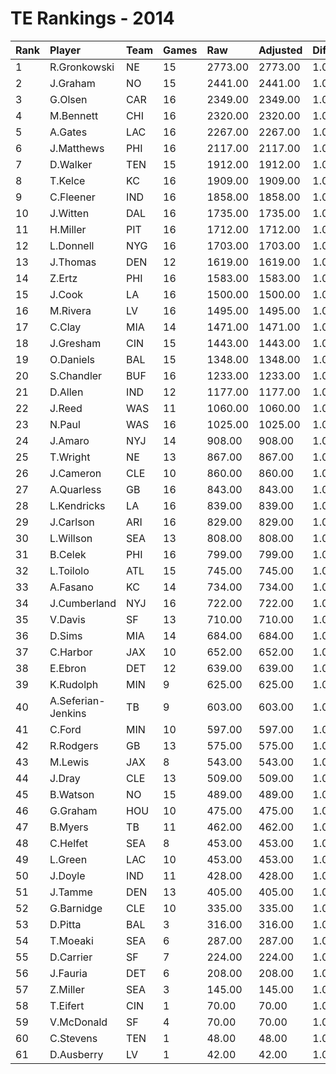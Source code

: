 # TE Rankings - 2014

| Rank | Player             | Team | Games | Raw     | Adjusted | Difficulty | Avg/Game | Typical | Consistency | Trend    |
| :----| :------------------| :----| :-----| :-------| :--------| :----------| :--------| :-------| :-----------| :--------|
| 1    | R.Gronkowski       | NE   | 15    | 2773.00 | 2773.00  | 1.000      | 184.87   | 184.50  | 8/2/5       | +75.1%   |
| 2    | J.Graham           | NO   | 15    | 2441.00 | 2441.00  | 1.000      | 162.73   | 153.50  | 6/1/8       | +157.0%  |
| 3    | G.Olsen            | CAR  | 16    | 2349.00 | 2349.00  | 1.000      | 146.81   | 147.50  | 7/1/8       | +159.2%  |
| 4    | M.Bennett          | CHI  | 16    | 2320.00 | 2320.00  | 1.000      | 145.00   | 150.00  | 8/1/7       | +167.7%  |
| 5    | A.Gates            | LAC  | 16    | 2267.00 | 2267.00  | 1.000      | 141.69   | 139.50  | 8/0/8       | +180.4%  |
| 6    | J.Matthews         | PHI  | 16    | 2117.00 | 2117.00  | 1.000      | 132.31   | 151.00  | 10/2/4      | +203.2%  |
| 7    | D.Walker           | TEN  | 15    | 1912.00 | 1912.00  | 1.000      | 127.47   | 117.50  | 8/1/6       | +124.6%  |
| 8    | T.Kelce            | KC   | 16    | 1909.00 | 1909.00  | 1.000      | 119.31   | 124.00  | 9/1/6       | +107.9%  |
| 9    | C.Fleener          | IND  | 16    | 1858.00 | 1858.00  | 1.000      | 116.12   | 127.50  | 10/1/5      | +205.7%  |
| 10   | J.Witten           | DAL  | 16    | 1735.00 | 1735.00  | 1.000      | 108.44   | 114.50  | 9/1/6       | +112.6%  |
| 11   | H.Miller           | PIT  | 16    | 1712.00 | 1712.00  | 1.000      | 107.00   | 105.00  | 10/0/6      | +173.0%  |
| 12   | L.Donnell          | NYG  | 16    | 1703.00 | 1703.00  | 1.000      | 106.44   | 112.00  | 8/2/6       | +211.4%  |
| 13   | J.Thomas           | DEN  | 12    | 1619.00 | 1619.00  | 1.000      | 134.92   | 149.50  | 8/0/4       | +230.6%  |
| 14   | Z.Ertz             | PHI  | 16    | 1583.00 | 1583.00  | 1.000      | 98.94    | 102.00  | 8/1/7       | +180.5%  |
| 15   | J.Cook             | LA   | 16    | 1500.00 | 1500.00  | 1.000      | 93.75    | 98.50   | 9/1/6       | +154.6%  |
| 16   | M.Rivera           | LV   | 16    | 1495.00 | 1495.00  | 1.000      | 93.44    | 102.00  | 11/0/5      | +296.7%  |
| 17   | C.Clay             | MIA  | 14    | 1471.00 | 1471.00  | 1.000      | 105.07   | 107.00  | 7/1/6       | +146.1%  |
| 18   | J.Gresham          | CIN  | 15    | 1443.00 | 1443.00  | 1.000      | 96.20    | 97.50   | 8/1/6       | +131.3%  |
| 19   | O.Daniels          | BAL  | 15    | 1348.00 | 1348.00  | 1.000      | 89.87    | 89.50   | 9/1/5       | +204.4%  |
| 20   | S.Chandler         | BUF  | 16    | 1233.00 | 1233.00  | 1.000      | 77.06    | 86.50   | 11/0/5      | +246.7%  |
| 21   | D.Allen            | IND  | 12    | 1177.00 | 1177.00  | 1.000      | 98.08    | 115.00  | 6/0/6       | +183.4%  |
| 22   | J.Reed             | WAS  | 11    | 1060.00 | 1060.00  | 1.000      | 96.36    | 102.50  | 6/0/5       | +330.2%  |
| 23   | N.Paul             | WAS  | 16    | 1025.00 | 1025.00  | 1.000      | 64.06    | 58.50   | 9/2/5       | +402.9%  |
| 24   | J.Amaro            | NYJ  | 14    | 908.00  | 908.00   | 1.000      | 64.86    | 53.50   | 6/1/7       | +417.7%  |
| 25   | T.Wright           | NE   | 13    | 867.00  | 867.00   | 1.000      | 66.69    | 44.50   | 7/0/6       | +678.4%  |
| 26   | J.Cameron          | CLE  | 10    | 860.00  | 860.00   | 1.000      | 86.00    | 64.00   | 3/0/7       | +155.4%  |
| 27   | A.Quarless         | GB   | 16    | 843.00  | 843.00   | 1.000      | 52.69    | 57.50   | 9/1/6       | +234.5%  |
| 28   | L.Kendricks        | LA   | 16    | 839.00  | 839.00   | 1.000      | 52.44    | 58.00   | 10/0/6      | +232.5%  |
| 29   | J.Carlson          | ARI  | 16    | 829.00  | 829.00   | 1.000      | 51.81    | 53.00   | 8/0/8       | +114.0%  |
| 30   | L.Willson          | SEA  | 13    | 808.00  | 808.00   | 1.000      | 62.15    | 49.50   | 7/0/6       | +500.0%  |
| 31   | B.Celek            | PHI  | 16    | 799.00  | 799.00   | 1.000      | 49.94    | 56.50   | 11/0/5      | +439.2%  |
| 32   | L.Toilolo          | ATL  | 15    | 745.00  | 745.00   | 1.000      | 49.67    | 43.50   | 6/1/8       | +164.9%  |
| 33   | A.Fasano           | KC   | 14    | 734.00  | 734.00   | 1.000      | 52.43    | 49.00   | 7/0/7       | +534.0%  |
| 34   | J.Cumberland       | NYJ  | 16    | 722.00  | 722.00   | 1.000      | 45.12    | 51.50   | 11/0/5      | +737.7%  |
| 35   | V.Davis            | SF   | 13    | 710.00  | 710.00   | 1.000      | 54.62    | 46.50   | 7/0/6       | +189.9%  |
| 36   | D.Sims             | MIA  | 14    | 684.00  | 684.00   | 1.000      | 48.86    | 48.50   | 8/0/6       | +314.3%  |
| 37   | C.Harbor           | JAX  | 10    | 652.00  | 652.00   | 1.000      | 65.20    | 53.00   | 4/1/5       | +486.3%  |
| 38   | E.Ebron            | DET  | 12    | 639.00  | 639.00   | 1.000      | 53.25    | 54.00   | 5/0/7       | +155.0%  |
| 39   | K.Rudolph          | MIN  | 9     | 625.00  | 625.00   | 1.000      | 69.44    | 62.50   | 3/0/6       | +335.5%  |
| 40   | A.Seferian-Jenkins | TB   | 9     | 603.00  | 603.00   | 1.000      | 67.00    | 66.50   | 5/0/4       | INACTIVE |
| 41   | C.Ford             | MIN  | 10    | 597.00  | 597.00   | 1.000      | 59.70    | 51.00   | 6/0/4       | +368.6%  |
| 42   | R.Rodgers          | GB   | 13    | 575.00  | 575.00   | 1.000      | 44.23    | 40.00   | 7/1/5       | +622.2%  |
| 43   | M.Lewis            | JAX  | 8     | 543.00  | 543.00   | 1.000      | 67.88    | 71.50   | 4/0/4       | +337.6%  |
| 44   | J.Dray             | CLE  | 13    | 509.00  | 509.00   | 1.000      | 39.15    | 33.50   | 6/0/7       | +446.6%  |
| 45   | B.Watson           | NO   | 15    | 489.00  | 489.00   | 1.000      | 32.60    | 27.50   | 10/0/5      | +282.7%  |
| 46   | G.Graham           | HOU  | 10    | 475.00  | 475.00   | 1.000      | 47.50    | 48.50   | 5/1/4       | INACTIVE |
| 47   | B.Myers            | TB   | 11    | 462.00  | 462.00   | 1.000      | 42.00    | 38.50   | 6/0/5       | +557.1%  |
| 48   | C.Helfet           | SEA  | 8     | 453.00  | 453.00   | 1.000      | 56.62    | 65.00   | 6/0/2       | +231.4%  |
| 49   | L.Green            | LAC  | 10    | 453.00  | 453.00   | 1.000      | 45.30    | 39.50   | 6/0/4       | INACTIVE |
| 50   | J.Doyle            | IND  | 11    | 428.00  | 428.00   | 1.000      | 38.91    | 33.00   | 6/1/4       | +319.0%  |
| 51   | J.Tamme            | DEN  | 13    | 405.00  | 405.00   | 1.000      | 31.15    | 21.50   | 6/2/5       | +568.9%  |
| 52   | G.Barnidge         | CLE  | 10    | 335.00  | 335.00   | 1.000      | 33.50    | 25.50   | 4/0/6       | INACTIVE |
| 53   | D.Pitta            | BAL  | 3     | 316.00  | 316.00   | 1.000      | 105.33   | 105.33  | 2/0/1       | INACTIVE |
| 54   | T.Moeaki           | SEA  | 6     | 287.00  | 287.00   | 1.000      | 47.83    | 54.50   | 3/0/3       | +210.0%  |
| 55   | D.Carrier          | SF   | 7     | 224.00  | 224.00   | 1.000      | 32.00    | 27.50   | 3/0/4       | INACTIVE |
| 56   | J.Fauria           | DET  | 6     | 208.00  | 208.00   | 1.000      | 34.67    | 30.00   | 3/1/2       | INACTIVE |
| 57   | Z.Miller           | SEA  | 3     | 145.00  | 145.00   | 1.000      | 48.33    | 48.33   | 2/0/1       | INACTIVE |
| 58   | T.Eifert           | CIN  | 1     | 70.00   | 70.00    | 1.000      | 70.00    | 70.00   | 0/1/0       | INACTIVE |
| 59   | V.McDonald         | SF   | 4     | 70.00   | 70.00    | 1.000      | 17.50    | 20.50   | 2/0/2       | INACTIVE |
| 60   | C.Stevens          | TEN  | 1     | 48.00   | 48.00    | 1.000      | 48.00    | 48.00   | 0/1/0       | INACTIVE |
| 61   | D.Ausberry         | LV   | 1     | 42.00   | 42.00    | 1.000      | 42.00    | 42.00   | 0/1/0       | INACTIVE |

